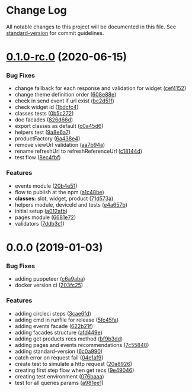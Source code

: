 # Change Log

All notable changes to this project will be documented in this file. See [standard-version](https://github.com/conventional-changelog/standard-version) for commit guidelines.

<a name="0.1.0-rc.0"></a>
# [0.1.0-rc.0](https://github.com/chaordic/engage-onsite-sdk-js/compare/v0.0.0...v0.1.0-rc.0) (2020-06-15)


### Bug Fixes

* change fallback for each response and validation for widget ([cef4152](https://github.com/chaordic/engage-onsite-sdk-js/commit/cef4152))
* change theme definition order ([608e88e](https://github.com/chaordic/engage-onsite-sdk-js/commit/608e88e))
* check in send event if url exist ([bc2d51f](https://github.com/chaordic/engage-onsite-sdk-js/commit/bc2d51f))
* check widget id ([1bdcfc4](https://github.com/chaordic/engage-onsite-sdk-js/commit/1bdcfc4))
* classes tests ([0b5c272](https://github.com/chaordic/engage-onsite-sdk-js/commit/0b5c272))
* doc facades ([826d66d](https://github.com/chaordic/engage-onsite-sdk-js/commit/826d66d))
* export classes as default ([c0a45d6](https://github.com/chaordic/engage-onsite-sdk-js/commit/c0a45d6))
* helpers test ([9a8e6a7](https://github.com/chaordic/engage-onsite-sdk-js/commit/9a8e6a7))
* productFactory ([6a438e4](https://github.com/chaordic/engage-onsite-sdk-js/commit/6a438e4))
* remove viewUrl validation ([aa7b94a](https://github.com/chaordic/engage-onsite-sdk-js/commit/aa7b94a))
* rename refreshUrl to refreshReferenceUrl ([c18144d](https://github.com/chaordic/engage-onsite-sdk-js/commit/c18144d))
* test flow ([8ec4fbf](https://github.com/chaordic/engage-onsite-sdk-js/commit/8ec4fbf))


### Features

* events module ([20b4e51](https://github.com/chaordic/engage-onsite-sdk-js/commit/20b4e51))
* flow to publish at the npm ([a1c48be](https://github.com/chaordic/engage-onsite-sdk-js/commit/a1c48be))
* **classes:** slot, widget, product ([71d573a](https://github.com/chaordic/engage-onsite-sdk-js/commit/71d573a))
* helpers module, deviceId and tests ([e4a657b](https://github.com/chaordic/engage-onsite-sdk-js/commit/e4a657b))
* initial setup ([a012afb](https://github.com/chaordic/engage-onsite-sdk-js/commit/a012afb))
* pages module ([6681e72](https://github.com/chaordic/engage-onsite-sdk-js/commit/6681e72))
* validators ([7ddb3c1](https://github.com/chaordic/engage-onsite-sdk-js/commit/7ddb3c1))



<a name="0.0.0"></a>
# 0.0.0 (2019-01-03)


### Bug Fixes

* adding puppeteer ([c6a9aba](https://github.com/chaordic/engage-onsite-sdk-js/commit/c6a9aba))
* docker version ci ([203fc25](https://github.com/chaordic/engage-onsite-sdk-js/commit/203fc25))


### Features

* adding circleci steps ([3cae6fd](https://github.com/chaordic/engage-onsite-sdk-js/commit/3cae6fd))
* adding cmd in runfile for release ([5fc45fa](https://github.com/chaordic/engage-onsite-sdk-js/commit/5fc45fa))
* adding events facade ([622b21f](https://github.com/chaordic/engage-onsite-sdk-js/commit/622b21f))
* adding facades structure ([afd449e](https://github.com/chaordic/engage-onsite-sdk-js/commit/afd449e))
* adding get products recs method ([bf9b3dd](https://github.com/chaordic/engage-onsite-sdk-js/commit/bf9b3dd))
* adding pages and events recommendations ([7c55848](https://github.com/chaordic/engage-onsite-sdk-js/commit/7c55848))
* adding standard-version ([6c0a990](https://github.com/chaordic/engage-onsite-sdk-js/commit/6c0a990))
* catch error on request fail ([04e1af9](https://github.com/chaordic/engage-onsite-sdk-js/commit/04e1af9))
* create test to simulate a http request ([20a8926](https://github.com/chaordic/engage-onsite-sdk-js/commit/20a8926))
* creating first step flow when get recs ([9e49046](https://github.com/chaordic/engage-onsite-sdk-js/commit/9e49046))
* creating test environment ([076baaa](https://github.com/chaordic/engage-onsite-sdk-js/commit/076baaa))
* test for all queries params ([a981ee1](https://github.com/chaordic/engage-onsite-sdk-js/commit/a981ee1))
